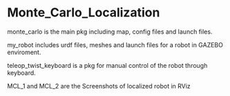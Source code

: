 # Monte_Carlo_Localization

monte_carlo is the main pkg including map, config files and launch files.

my_robot includes urdf files, meshes and launch files for a robot in GAZEBO enviroment.

teleop_twist_keyboard is a pkg for manual control of the robot through keyboard.

MCL_1 and MCL_2 are the Screenshots of localized robot in RViz